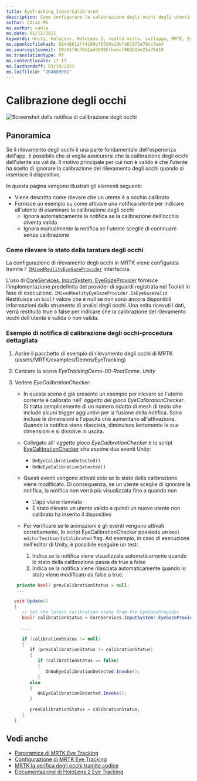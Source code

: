 ```yaml
---
title: EyeTracking_IsUserCalibrated
description: Come configurare la calibrazione degli occhi degli utenti in MRTK
author: CDiaz-MS
ms.author: cadia
ms.date: 01/12/2021
keywords: Unity, HoloLens, HoloLens 2, realtà mista, sviluppo, MRTK, EyeTracking, calibrazione,
ms.openlocfilehash: 88448012ff4189cf6559a10bf401973d70cc7ee4
ms.sourcegitcommit: 59c91f8c70d1ad30995fba6cf862615e25e78d10
ms.translationtype: MT
ms.contentlocale: it-IT
ms.lasthandoff: 03/19/2021
ms.locfileid: "104689981"
---
```

# <a name="eye-calibration"></a>Calibrazione degli occhi

![Screenshot della notifica di calibrazione degli occhi](../Images/EyeTracking/mrtk_et_calibration_notification_example.jpg)

## <a name="overview"></a>Panoramica

Se il rilevamento degli occhi è una parte fondamentale dell'esperienza dell'app, è possibile che si voglia assicurarsi che la calibrazione degli occhi dell'utente sia valida.
Il motivo principale per cui non è valido è che l'utente ha scelto di ignorare la calibrazione del rilevamento degli occhi quando si inserisce il dispositivo.

In questa pagina vengono illustrati gli elementi seguenti:

- Viene descritto come rilevare che un utente è a occhio calibrato
- Fornisce un esempio su come attivare una notifica utente per indicare all'utente di esaminare la calibrazione degli occhi
  - Ignora automaticamente la notifica se la calibrazione dell'occhio diventa valida
  - Ignora manualmente la notifica se l'utente sceglie di continuare senza calibrazione

### <a name="how-to-detect-the-eye-calibration-state"></a>Come rilevare lo stato della taratura degli occhi

La configurazione di rilevamento degli occhi in MRTK viene configurata tramite l' [`IMixedRealityEyeGazeProvider`](xref:Microsoft.MixedReality.Toolkit.Input.IMixedRealityEyeGazeProvider) interfaccia.

L'uso di [CoreServices. InputSystem. EyeGazeProvider](EyeTracking_EyeGazeProvider.md) fornisce l'implementazione predefinita del provider di sguardi registrata nel Toolkit in fase di esecuzione. `IMixedRealityEyeGazeProvider.IsEyeGazeValid` Restituisce un `bool?` valore che è null se non sono ancora disponibili informazioni dallo strumento di analisi degli occhi.
Una volta ricevuti i dati, verrà restituito true o false per indicare che la calibrazione del rilevamento occhi dell'utente è valida o non valida.

### <a name="sample-eye-calibration-notification---step-by-step"></a>Esempio di notifica di calibrazione degli occhi-procedura dettagliata

1. Aprire il pacchetto di esempio di rilevamento degli occhi di MRTK (assets/MRTK/examples/Demos/EyeTracking)

2. Caricare la scena _EyeTrackingDemo-00-RootScene. Unity_

3. Vedere _EyeCalibrationChecker_:
   - In questa scena è già presente un esempio per rilevare se l'utente corrente è calibrato nell' *oggetto del gioco _EyeCalibrationChecker_*.
Si tratta semplicemente di un numero ridotto di mesh di testo che include alcuni trigger aggiuntivi per la fusione della notifica. Sono incluse le dimensioni e l'opacità che aumentano all'attivazione.
Quando la notifica viene rilasciata, diminuisce lentamente le sue dimensioni e si dissolve in uscita.

   - Collegato all' *oggetto gioco _EyeCalibrationChecker_* è lo script [EyeCalibrationChecker](xref:Microsoft.MixedReality.Toolkit.Examples.Demos.EyeTracking.EyeCalibrationChecker) che espone due eventi Unity:
      - `OnEyeCalibrationDetected()`
      - `OnNoEyeCalibrationDetected()`

   - Questi eventi vengono attivati solo se lo stato della calibrazione viene modificato. Di conseguenza, se un utente sceglie di ignorare la notifica, la notifica non verrà più visualizzata fino a quando non
      - L'app viene riavviata
      - È stato rilevato un utente valido e quindi un nuovo utente non calibrato ha inserito il dispositivo

   - Per verificare se le animazioni e gli eventi vengono attivati correttamente, lo script EyeCalibrationChecker possiede un `bool editorTestUserIsCalibrated` flag. Ad esempio, in caso di esecuzione nell'editor di Unity, è possibile eseguire un test:
      1. Indica se la notifica viene visualizzata automaticamente quando lo stato della calibrazione passa da true a false
      1. Indica se la notifica viene rilasciata automaticamente quando lo stato viene modificato da false a true.

```c#
    private bool? prevCalibrationStatus = null;
    ...

   void Update()
   {
      // Get the latest calibration state from the EyeGazeProvider
      bool? calibrationStatus = CoreServices.InputSystem?.EyeGazeProvider?.IsEyeCalibrationValid;

      ...

      if (calibrationStatus != null)
      {
         if (prevCalibrationStatus != calibrationStatus)
         {
            if (calibrationStatus == false)
            {
               OnNoEyeCalibrationDetected.Invoke();
            }
         else
         {
            OnEyeCalibrationDetected.Invoke();
         }

         prevCalibrationStatus = calibrationStatus;
      }
   }
```

## <a name="see-also"></a>Vedi anche

- [Panoramica di MRTK Eye Tracking](EyeTracking_Main.md)
- [Configurazione di MRTK Eye Tracking](EyeTracking_BasicSetup.md)
- [MRTK la verifica degli occhi tramite codice](EyeTracking_EyeGazeProvider.md)
- [Documentazione di HoloLens 2 Eye Tracking](https://docs.microsoft.com/windows/mixed-reality/eye-tracking)
